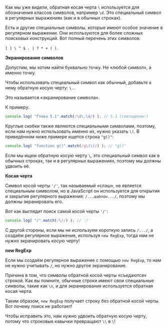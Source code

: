 Как мы уже видели, обратная косая черта `\` используется для обозначения классов символов, например `\d`. Это специальный символ в регулярных выражениях (как и в обычных строках).

Есть и другие специальные символы, которые имеют особое значение в регулярном выражении. Они используются для более сложных поисковых конструкций. Вот полный перечень этих символов: 

`[ ] \ ^ $ . | ? * + ( )`.

**Экранирование символов**

Допустим, мы хотим найти буквально точку. Не «любой символ», а именно точку.

Чтобы использовать специальный символ как обычный, добавьте к нему обратную косую черту: `\.`.

Это называется «экранирование символа».

К примеру:

```js
console.log( "Глава 5.1".match(/\d\.\d/) ); // 5.1 (совпадение!)
```

Круглые скобки также являются специальными символами, поэтому, если нам нужно использовать именно их, нужно указать `\(`. В приведённом ниже примере ищется строка `"g()"`:

```js
console.log( "function g()".match(/g\(\)/) ); // "g()"
```

Если мы ищем обратную косую черту `\`, это специальный символ как в обычных строках, так и в регулярных выражениях, поэтому мы должны удвоить её.

**Косая черта**

Символ косой черты `'/'`, так называемый «слэш», не является специальным символом, но в JavaScript он используется для открытия и закрытия регулярного выражения: `/...шаблон.../`, поэтому мы должны экранировать его.

Вот как выглядит поиск самой косой черты `'/'`:

```js
console.log( "/".match(/\//) ); // '/'
```

С другой стороны, если мы не используем короткую запись `/.../`, а создаём регулярное выражение, используя `new RegExp`, тогда нам не нужно экранировать косую черту!

**new RegExp**

Если мы создаём регулярное выражение с помощью `new RegExp`, то нам не нужно учитывать `/`, но нужно другое экранирование.

Причина в том, что символы обратной косой черты «съедаются» строкой. Как вы помните, обычные строки имеют свои специальные символы, такие как `\n`, и для экранирования используется обратная косая черта.

Таким образом, `new RegExp` получает строку без обратной косой черты. Вот почему поиск не работает!

Чтобы исправить это, нам нужно удвоить обратную косую черту, потому что строковые кавычки превращают `\\` в `\`!